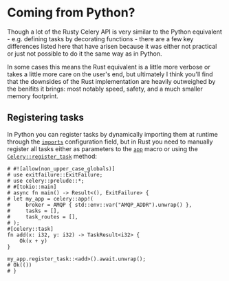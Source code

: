 # Coming from Python?

Though a lot of the Rusty Celery API is very similar to the Python equivalent - e.g. defining tasks by decorating functions - there are a few key differences listed here that have arisen because it was either not practical or just not possible to do it the same way as in Python.

In some cases this means the Rust equivalent is a little more verbose or takes a little more care on the user's end, but ultimately I think you'll find that the downsides of the Rust implementation are heavily outweighed by the benifits it brings: most notably speed, safety, and a much smaller memory footprint.

## Registering tasks

In Python you can register tasks by dynamically importing them at runtime through the [`imports`](https://docs.celeryq.dev/en/stable/userguide/configuration.html#imports) configuration field, but in Rust you need to manually register all tasks either as parameters to the [`app`](https://docs.rs/celery/*/celery/macro.app.html) macro or using the [`Celery::register_task`](https://docs.rs/celery/*/celery/struct.Celery.html#method.register_task) method:

```rust,no_run,noplaypen
# #![allow(non_upper_case_globals)]
# use exitfailure::ExitFailure;
# use celery::prelude::*;
# #[tokio::main]
# async fn main() -> Result<(), ExitFailure> {
# let my_app = celery::app!(
#     broker = AMQP { std::env::var("AMQP_ADDR").unwrap() },
#     tasks = [],
#     task_routes = [],
# );
#[celery::task]
fn add(x: i32, y: i32) -> TaskResult<i32> {
    Ok(x + y)
}

my_app.register_task::<add>().await.unwrap();
# Ok(())
# }
```
